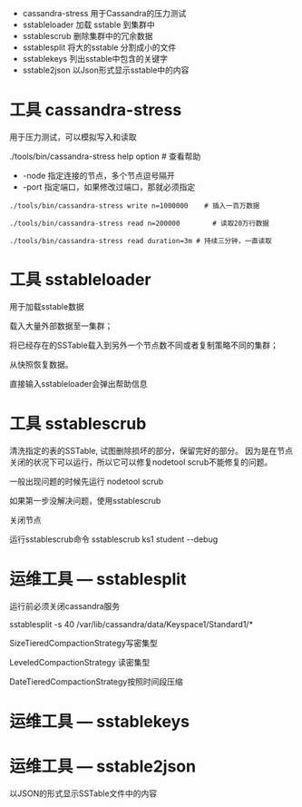 
- cassandra-stress  用于Cassandra的压力测试
- sstableloader 加载 sstable 到集群中
- sstablescrub 删除集群中的冗余数据
- sstablesplit 将大的sstable 分割成小的文件
- sstablekeys 列出sstable中包含的关键字
- sstable2json 以Json形式显示sstable中的内容


# 工具 cassandra-stress


用于压力测试，可以模拟写入和读取

./tools/bin/cassandra-stress help option   # 查看帮助

- -node 指定连接的节点，多个节点逗号隔开
- -port 指定端口，如果修改过端口，那就必须指定
```
./tools/bin/cassandra-stress write n=1000000    # 插入一百万数据

./tools/bin/cassandra-stress read n=200000        # 读取20万行数据

./tools/bin/cassandra-stress read duration=3m # 持续三分钟，一直读取
```


# 工具 sstableloader


用于加载sstable数据

载入大量外部数据至一集群；

将已经存在的SSTable载入到另外一个节点数不同或者复制策略不同的集群；

从快照恢复数据。

直接输入sstableloader会弹出帮助信息


# 工具 sstablescrub


清洗指定的表的SSTable, 试图删除损坏的部分，保留完好的部分。
因为是在节点关闭的状况下可以运行，所以它可以修复nodetool scrub不能修复的问题。

一般出现问题的时候先运行 nodetool scrub

如果第一步没解决问题，使用sstablescrub

关闭节点

运行sstablescrub命令  sstablescrub ks1 student --debug



# 运维工具 — sstablesplit 


运行前必须关闭cassandra服务

sstablesplit -s 40 /var/lib/cassandra/data/Keyspace1/Standard1/*

SizeTieredCompactionStrategy写密集型

LeveledCompactionStrategy 读密集型

DateTieredCompactionStrategy按照时间段压缩




# 运维工具 — sstablekeys 







# 运维工具 — sstable2json  


以JSON的形式显示SSTable文件中的内容


